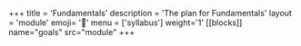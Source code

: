 +++
title = 'Fundamentals'
description = 'The plan for Fundamentals'
layout = 'module'
emoji= '🧱'
menu = ['syllabus']
weight='1'
[[blocks]]
name="goals"
src="module"
+++
